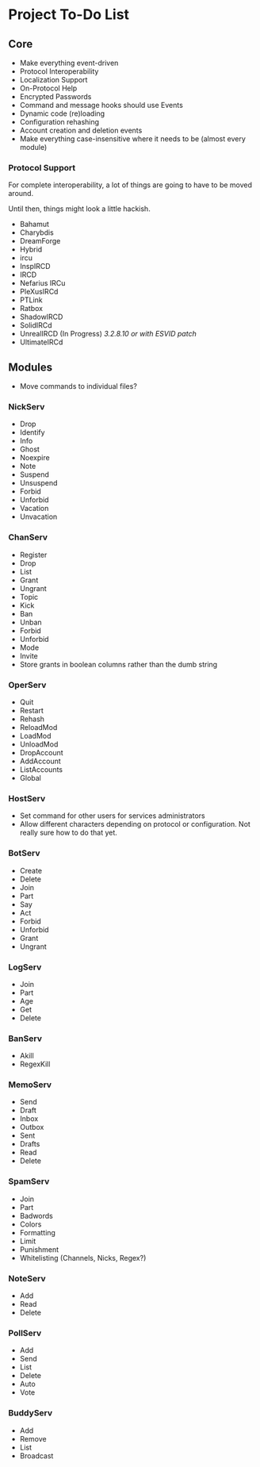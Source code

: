 # Project To-Do List

## Core

* Make everything event-driven
* Protocol Interoperability
* Localization Support
* On-Protocol Help
* Encrypted Passwords
* Command and message hooks should use Events
* Dynamic code (re)loading
* Configuration rehashing
* Account creation and deletion events
* Make everything case-insensitive where it needs to be (almost every module)

### Protocol Support

For complete interoperability, a lot of things are going to have to be moved around.

Until then, things might look a little hackish.

* Bahamut
* Charybdis
* DreamForge
* Hybrid
* ircu
* InspIRCD
* IRCD
* Nefarius IRCu
* PleXusIRCd
* PTLink
* Ratbox
* ShadowIRCD
* SolidIRCd
* UnrealIRCD (In Progress) *3.2.8.10 or with ESVID patch*
* UltimateIRCd

## Modules

* Move commands to individual files?

### NickServ

* Drop
* Identify
* Info
* Ghost
* Noexpire
* Note
* Suspend
* Unsuspend
* Forbid
* Unforbid
* Vacation
* Unvacation

### ChanServ

* Register
* Drop
* List
* Grant
* Ungrant
* Topic
* Kick
* Ban
* Unban
* Forbid
* Unforbid
* Mode
* Invite
* Store grants in boolean columns rather than the dumb string

### OperServ

* Quit
* Restart
* Rehash
* ReloadMod
* LoadMod
* UnloadMod
* DropAccount
* AddAccount
* ListAccounts
* Global

### HostServ

* Set command for other users for services administrators
* Allow different characters depending on protocol or configuration. Not really sure how to do that yet.

### BotServ

* Create
* Delete
* Join
* Part
* Say
* Act
* Forbid
* Unforbid
* Grant
* Ungrant

### LogServ

* Join
* Part
* Age
* Get
* Delete

### BanServ

* Akill
* RegexKill

### MemoServ

* Send
* Draft
* Inbox
* Outbox
* Sent
* Drafts
* Read
* Delete

### SpamServ

* Join
* Part
* Badwords
* Colors
* Formatting
* Limit
* Punishment
* Whitelisting (Channels, Nicks, Regex?)

### NoteServ

* Add
* Read
* Delete

### PollServ

* Add
* Send
* List
* Delete
* Auto
* Vote

### BuddyServ

* Add
* Remove
* List
* Broadcast
